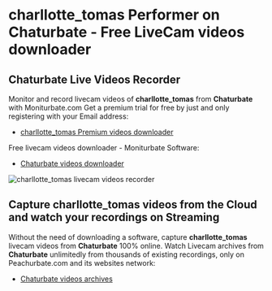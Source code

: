 # charllotte_tomas Performer on Chaturbate - Free LiveCam videos downloader

## Chaturbate Live Videos Recorder

Monitor and record livecam videos of **charllotte_tomas** from **Chaturbate** with Moniturbate.com
Get a premium trial for free by just and only registering with your Email address:
* [charllotte_tomas Premium videos downloader](https://moniturbate.com/request-demo-licence-key.html)

Free livecam videos downloader - Moniturbate Software:
* [Chaturbate videos downloader](https://moniturbate.com/moniturbate-download-software.html)

![charllotte_tomas livecam videos recorder](https://peachurnet.com/templates/moniturbate-software.png)


## Capture charllotte_tomas videos from the Cloud and watch your recordings on Streaming

Without the need of downloading a software, capture **charllotte_tomas** livecam videos from **Chaturbate** 100% online.
Watch Livecam archives from **Chaturbate** unlimitedly from thousands of existing recordings, only on Peachurbate.com and its websites network:
* [Chaturbate videos archives](https://peachurnet.com/)
